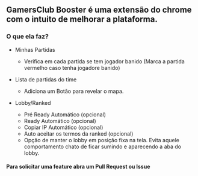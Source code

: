 ## GamersClub Booster é uma extensão do chrome com o intuito de melhorar a plataforma.

### O que ela faz?
- Minhas Partidas
  - Verifica em cada partida se tem jogador banido (Marca a partida vermelho caso tenha jogadore banido)
  
- Lista de partidas do time  
  - Adiciona um Botão para revelar o mapa.
  
- Lobby/Ranked  
  - Pré Ready Automático (opcional)
  - Ready Automático (opcional)
  - Copiar IP Automático (opcional)
  - Auto aceitar os termos da ranked (opcional)
  - Opção de manter o lobby em posição fixa na tela. Evita aquele comportamento chato de ficar sumindo e aparecendo a aba do lobby.

#### Para solicitar uma feature abra um Pull Request ou Issue
